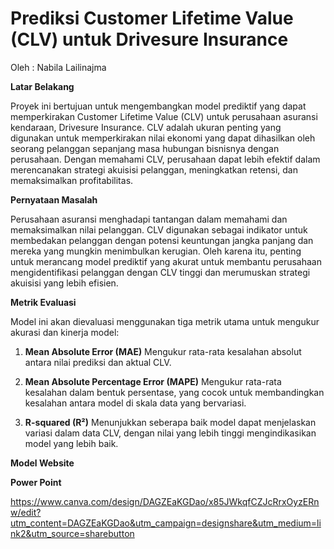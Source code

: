 # Prediksi Customer Lifetime Value (CLV) untuk Drivesure Insurance

Oleh : Nabila Lailinajma


**Latar Belakang**

Proyek ini bertujuan untuk mengembangkan model prediktif yang dapat memperkirakan Customer Lifetime Value (CLV) untuk perusahaan asuransi kendaraan, Drivesure Insurance. CLV adalah ukuran penting yang digunakan untuk memperkirakan nilai ekonomi yang dapat dihasilkan oleh seorang pelanggan sepanjang masa hubungan bisnisnya dengan perusahaan. Dengan memahami CLV, perusahaan dapat lebih efektif dalam merencanakan strategi akuisisi pelanggan, meningkatkan retensi, dan memaksimalkan profitabilitas.

**Pernyataan Masalah**

Perusahaan asuransi menghadapi tantangan dalam memahami dan memaksimalkan nilai pelanggan. CLV digunakan sebagai indikator untuk membedakan pelanggan dengan potensi keuntungan jangka panjang dan mereka yang mungkin menimbulkan kerugian. Oleh karena itu, penting untuk merancang model prediktif yang akurat untuk membantu perusahaan mengidentifikasi pelanggan dengan CLV tinggi dan merumuskan strategi akuisisi yang lebih efisien.

**Metrik Evaluasi**

Model ini akan dievaluasi menggunakan tiga metrik utama untuk mengukur akurasi dan kinerja model:

1. **Mean Absolute Error (MAE)**
Mengukur rata-rata kesalahan absolut antara nilai prediksi dan aktual CLV.

2. **Mean Absolute Percentage Error (MAPE)**
Mengukur rata-rata kesalahan dalam bentuk persentase, yang cocok untuk membandingkan kesalahan antara model di skala data yang bervariasi.

3. **R-squared (R²)**
Menunjukkan seberapa baik model dapat menjelaskan variasi dalam data CLV, dengan nilai yang lebih tinggi mengindikasikan model yang lebih baik.

**Model Website**


**Power Point**

https://www.canva.com/design/DAGZEaKGDao/x85JWkqfCZJcRrxOyzERnw/edit?utm_content=DAGZEaKGDao&utm_campaign=designshare&utm_medium=link2&utm_source=sharebutton
